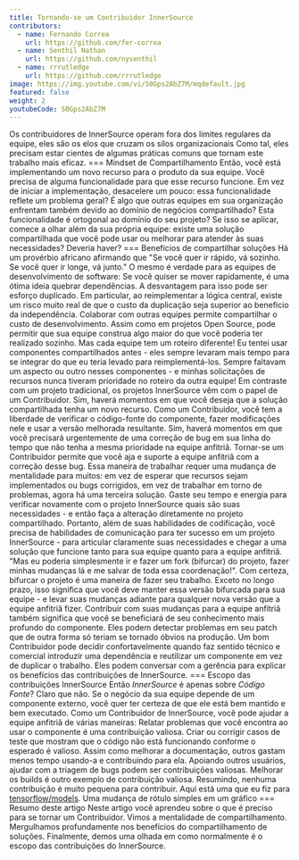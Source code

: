 ```yaml
---
title: Tornando-se um Contribuidor InnerSource
contributors:
  - name: Fernando Correa
    url: https://github.com/fer-correa
  - name: Senthil Nathan
    url: https://github.com/nysenthil
  - name: rrrutledge
    url: https://github.com/rrrutledge
image: https://img.youtube.com/vi/S0Gps2AbZ7M/mqdefault.jpg
featured: false
weight: 2
youtubeCode: S0Gps2AbZ7M
---
```

<div class="paragraph">
<p>Os contribuidores de InnerSource operam fora dos limites regulares da equipe, eles são os elos que cruzam os silos organizacionais
Como tal, eles precisam estar cientes de algumas práticas comuns que tornam este trabalho mais eficaz.
=== Mindset de Compartilhamento
Então, você está implementando um novo recurso para o produto da sua equipe.
Você precisa de alguma funcionalidade para que esse recurso funcione.
Em vez de iniciar a implementação, desacelere um pouco: essa funcionalidade reflete um problema geral?
É algo que outras equipes em sua organização enfrentam também devido ao domínio de negócios compartilhado?
Esta funcionalidade é ortogonal ao domínio do seu projeto?
Se isso se aplicar, comece a olhar além da sua própria equipe: existe uma solução compartilhada que você pode usar ou melhorar para atender às suas necessidades?
Deveria haver?
=== Benefícios de compartilhar soluções
Há um provérbio africano afirmando que "Se você quer ir rápido, vá sozinho.
Se você quer ir longe, vá junto." O mesmo é verdade para as equipes de desenvolvimento de software:
Se você quiser se mover rapidamente, é uma ótima ideia quebrar dependências.
A desvantagem para isso pode ser esforço duplicado.
Em particular, ao reimplementar a lógica central, existe um risco muito real de que o custo da duplicação seja superior ao benefício da independência.
Colaborar com outras equipes permite compartilhar o custo de desenvolvimento.
Assim como em projetos Open Source, pode permitir que sua equipe construa algo maior do que você poderia ter realizado sozinho.
Mas cada equipe tem um roteiro diferente!
Eu tentei usar componentes compartilhados antes - eles sempre levaram mais tempo para se integrar do que eu teria levado para reimplementá-los.
Sempre faltavam um aspecto ou outro nesses componentes - e minhas solicitações de recursos nunca tiveram prioridade no roteiro da outra equipe!
Em contraste com um projeto tradicional, os projetos InnerSource vêm com o papel de um Contribuidor.
Sim, haverá momentos em que você deseja que a solução compartilhada tenha um novo recurso.
Como um Contribuidor, você tem a liberdade de verificar o código-fonte do componente, fazer modificações nele e usar a versão melhorada resultante.
Sim, haverá momentos em que você precisará urgentemente de uma correção de bug em sua linha do tempo que não tenha a mesma prioridade na equipe anfitriã.
Tornar-se um Contribuidor permite que você aja e suporte a equipe anfitriã com a correção desse bug.
Essa maneira de trabalhar requer uma mudança de mentalidade para muitos: em vez de esperar que recursos sejam implementados ou bugs corrigidos, em vez de trabalhar em torno de problemas, agora há uma terceira solução.
Gaste seu tempo e energia para verificar novamente com o projeto InnerSource quais são suas necessidades - e então faça a alteração diretamente no projeto compartilhado.
Portanto, além de suas habilidades de codificação, você precisa de habilidades de comunicação para ter sucesso em um projeto InnerSource - para articular claramente suas necessidades e chegar a uma solução que funcione tanto para sua equipe quanto para a equipe anfitriã.
"Mas eu poderia simplesmente ir e fazer um fork (bifurcar) do projeto, fazer minhas mudanças lá e me salvar de toda essa coordenação!".
Com certeza, bifurcar o projeto é uma maneira de fazer seu trabalho.
Exceto no longo prazo, isso significa que você deve manter essa versão bifurcada para sua equipe - e levar suas mudanças adiante para qualquer nova versão que a equipe anfitriã fizer.
Contribuir com suas mudanças para a equipe anfitriã também significa que você se beneficiará de seu conhecimento mais profundo do componente.
Eles podem detectar problemas em seu patch que de outra forma só teriam se tornado óbvios na produção.
Um bom Contribuidor pode decidir confortavelmente quando faz sentido técnico e comercial introduzir uma dependência e reutilizar um componente em vez de duplicar o trabalho.
Eles podem conversar com a gerência para explicar os benefícios das contribuições de InnerSource.
=== Escopo das contribuições InnerSource
Então <em>InnerSource</em> é apenas sobre <em>Código Fonte</em>?
Claro que não.
Se o negócio da sua equipe depende de um componente externo, você quer ter certeza de que ele está bem mantido e bem executado.
Como um Contribuidor de InnerSource, você pode ajudar a equipe anfitriã de várias maneiras:
Relatar problemas que você encontra ao usar o componente é uma contribuição valiosa.
Criar ou corrigir casos de teste que mostram que o código não está funcionando conforme o esperado é valioso.
Assim como melhorar a documentação, outros gastam menos tempo usando-a e contribuindo para ela.
Apoiando outros usuários, ajudar com a triagem de bugs podem ser contribuições valiosas.
Melhorar os builds é outro exemplo de contribuição valiosa.
Resumindo, nenhuma contribuição é muito pequena para contribuir.
Aqui está uma que eu fiz para <a href="https://github.com/tensorflow/models/pull/4784">tensorflow/models</a>.
Uma mudança de rótulo simples em um gráfico
=== Resumo deste artigo
Neste artigo você aprendeu sobre o que é preciso para se tornar um Contribuidor.
Vimos a mentalidade de compartilhamento.
Mergulhamos profundamente nos benefícios do compartilhamento de soluções.
Finalmente, demos uma olhada em como normalmente é o escopo das contribuições do InnerSource.</p>
</div>
<!--- This file autogenerated from https://github.com/InnerSourceCommons/InnerSourceLearningPath/blob/main/scripts -->